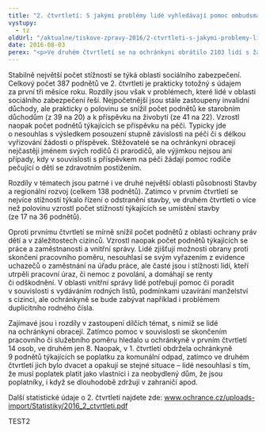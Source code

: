 ```yaml
---
title: "2. čtvrtletí: S jakými problémy lidé vyhledávají pomoc ombudsmanky"
vystupy:
  - tz
oldUrl: "/aktualne/tiskove-zpravy-2016/2-ctvrtleti-s-jakymi-problemy-lide-vyhledavaji-pomoc-ombudsmanky"
date: 2016-08-03
perex: "<p>Ve druhém čtvrtletí se na ochránkyni obrátilo 2103 lidí s žádostí o pomoc při řešení své životní situace. Dvě třetiny (64 %) jejich podnětů spadá do působnosti veřejného ochránce práv a ochránkyně se jimi může zabývat.</p>"
---
```


<!-- imported from the old website -->

<p>Stabilně největší počet stížností se týká oblasti sociálního zabezpečení. Celkový počet 387 podnětů ve 2. čtvrtletí je prakticky totožný s údajem za první tři měsíce roku. Rozdíly jsou však v problémech, které lidé v oblasti sociálního zabezpečení řeší. Nejpočetnější jsou stále zastoupeny invalidní důchody, ale prakticky o polovinu se snížil počet podnětů ke starobním důchodům (z 39 na 20) a k příspěvku na živobytí (ze 41 na 22). Vzrostl naopak počet podnětů týkajících se příspěvku na péči. Typicky jde o nesouhlas s výsledkem posouzení stupně závislosti na péči či s délkou vyřizování žádosti o příspěvek. Stěžovatelé se na ochránkyni obracejí nejčastěji jménem svých rodičů či prarodičů, ale výjimkou nejsou ani případy, kdy v souvislosti s příspěvkem na péči žádají pomoc rodiče pečující o děti se zdravotním postižením.</p> <p>Rozdíly v tématech jsou patrné i ve druhé největší oblasti působnosti Stavby a regionální rozvoj (celkem 138 podnětů). Zatímco v prvním čtvrtletí se nejvíce stížností týkalo řízení o odstranění stavby, ve druhém čtvrtletí o více než polovinu vzrostl počet stížností týkajících se umístění stavby (ze 17 na 36 podnětů). </p> <p>Oproti prvnímu čtvrtletí se mírně snížil počet podnětů z oblasti ochrany práv dětí a v záležitostech cizinců. Vzrostl naopak počet podnětů týkajících se práce a zaměstnanosti a vnitřní správy. Lidé zjišťují možnosti obrany proti skončení pracovního poměru, nesouhlasí se svým vyřazením z evidence uchazečů o zaměstnání na úřadu práce, ale časté jsou i stížnosti lidí, kteří utrpěli pracovní úraz, či nemoc z povolání, a domáhají se renty či odškodnění. V oblasti vnitřní správy lidé potřebují pomoc či poradit v souvislosti s vydáváním rodných listů, podmínkami uzavírání manželství s cizinci, ale ochránkyně se bude zabývat například i problémem duplicitního rodného čísla.</p> <p>Zajímavé jsou i rozdíly v zastoupení dílčích témat, s nimiž se lidé na ochránkyni obracejí. Zatímco pomoc v souvislosti se skončením pracovního či služebního poměru hledalo u ochránkyně v prvním čtvrtletí 14 osob, ve druhém jen 8. Naopak, v 1. čtvrtletí obdržela ochránkyně 9 podnětů týkajících se poplatku za komunální odpad, zatímco ve druhém čtvrtletí jich bylo dvacet a opakují se stejné situace – lidé nesouhlasí s tím, že musí poplatek platit jako vlastníci i za neobydlený dům, že jsou poplatníky, i když se dlouhodobě zdržují v zahraničí apod.</p> <p>Další statistické údaje o 2. čtvrtletí najdete zde: <a href="/uploads-import/Statistiky/2016_2_ctvrtleti.pdf" style="line-height: 17.92px; font-size: 12.8px;"><a href="/uploads-import/Statistiky/2016_2_ctvrtleti.pdf" target="_blank">www.ochrance.cz/uploads-import/Statistiky/2016_2_ctvrtleti.pdf</a></a></p>

TEST2
